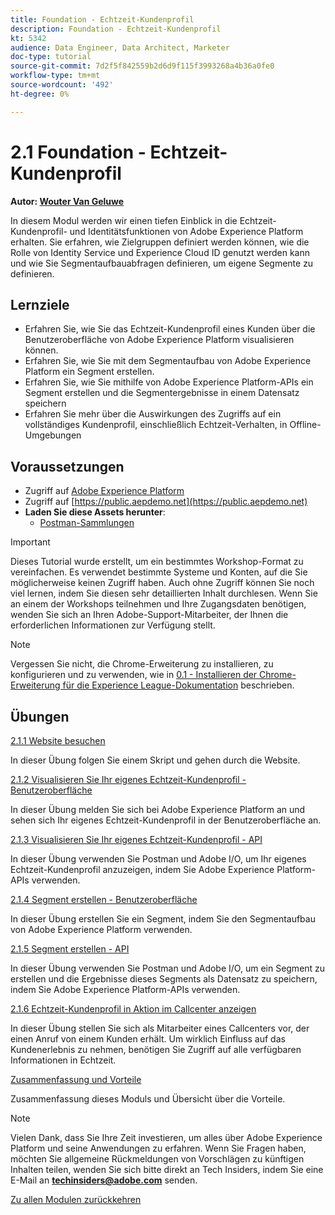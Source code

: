 ```yaml
---
title: Foundation - Echtzeit-Kundenprofil
description: Foundation - Echtzeit-Kundenprofil
kt: 5342
audience: Data Engineer, Data Architect, Marketer
doc-type: tutorial
source-git-commit: 7d2f5f842559b2d6d9f115f3993268a4b36a0fe0
workflow-type: tm+mt
source-wordcount: '492'
ht-degree: 0%

---
```


# 2.1 Foundation - Echtzeit-Kundenprofil

**Autor: [Wouter Van Geluwe](https://www.linkedin.com/in/woutervangeluwe/)**

In diesem Modul werden wir einen tiefen Einblick in die Echtzeit-Kundenprofil- und Identitätsfunktionen von Adobe Experience Platform erhalten. Sie erfahren, wie Zielgruppen definiert werden können, wie die Rolle von Identity Service und Experience Cloud ID genutzt werden kann und wie Sie Segmentaufbauabfragen definieren, um eigene Segmente zu definieren.

## Lernziele

- Erfahren Sie, wie Sie das Echtzeit-Kundenprofil eines Kunden über die Benutzeroberfläche von Adobe Experience Platform visualisieren können.
- Erfahren Sie, wie Sie mit dem Segmentaufbau von Adobe Experience Platform ein Segment erstellen.
- Erfahren Sie, wie Sie mithilfe von Adobe Experience Platform-APIs ein Segment erstellen und die Segmentergebnisse in einem Datensatz speichern
- Erfahren Sie mehr über die Auswirkungen des Zugriffs auf ein vollständiges Kundenprofil, einschließlich Echtzeit-Verhalten, in Offline-Umgebungen

## Voraussetzungen

- Zugriff auf [Adobe Experience Platform](https://experience.adobe.com/platform)
- Zugriff auf [https://public.aepdemo.net](https://public.aepdemo.net)
- **Laden Sie diese Assets herunter**:
   - [Postman-Sammlungen](./../../../assets/postman/postman_profile.zip)

>[!IMPORTANT]
>
>Dieses Tutorial wurde erstellt, um ein bestimmtes Workshop-Format zu vereinfachen. Es verwendet bestimmte Systeme und Konten, auf die Sie möglicherweise keinen Zugriff haben. Auch ohne Zugriff können Sie noch viel lernen, indem Sie diesen sehr detaillierten Inhalt durchlesen. Wenn Sie an einem der Workshops teilnehmen und Ihre Zugangsdaten benötigen, wenden Sie sich an Ihren Adobe-Support-Mitarbeiter, der Ihnen die erforderlichen Informationen zur Verfügung stellt.

>[!NOTE]
>
>Vergessen Sie nicht, die Chrome-Erweiterung zu installieren, zu konfigurieren und zu verwenden, wie in [0.1 - Installieren der Chrome-Erweiterung für die Experience League-Dokumentation](../../gettingstarted/gettingstarted/ex1.md) beschrieben.

## Übungen

[2.1.1 Website besuchen](./ex1.md)

In dieser Übung folgen Sie einem Skript und gehen durch die Website.

[2.1.2 Visualisieren Sie Ihr eigenes Echtzeit-Kundenprofil - Benutzeroberfläche](./ex2.md)

In dieser Übung melden Sie sich bei Adobe Experience Platform an und sehen sich Ihr eigenes Echtzeit-Kundenprofil in der Benutzeroberfläche an.

[2.1.3 Visualisieren Sie Ihr eigenes Echtzeit-Kundenprofil - API](./ex3.md)

In dieser Übung verwenden Sie Postman und Adobe I/O, um Ihr eigenes Echtzeit-Kundenprofil anzuzeigen, indem Sie Adobe Experience Platform-APIs verwenden.

[2.1.4 Segment erstellen - Benutzeroberfläche](./ex4.md)

In dieser Übung erstellen Sie ein Segment, indem Sie den Segmentaufbau von Adobe Experience Platform verwenden.

[2.1.5 Segment erstellen - API](./ex5.md)

In dieser Übung verwenden Sie Postman und Adobe I/O, um ein Segment zu erstellen und die Ergebnisse dieses Segments als Datensatz zu speichern, indem Sie Adobe Experience Platform-APIs verwenden.

[2.1.6 Echtzeit-Kundenprofil in Aktion im Callcenter anzeigen](./ex6.md)

In dieser Übung stellen Sie sich als Mitarbeiter eines Callcenters vor, der einen Anruf von einem Kunden erhält. Um wirklich Einfluss auf das Kundenerlebnis zu nehmen, benötigen Sie Zugriff auf alle verfügbaren Informationen in Echtzeit.

[Zusammenfassung und Vorteile](./summary.md)

Zusammenfassung dieses Moduls und Übersicht über die Vorteile.

>[!NOTE]
>
>Vielen Dank, dass Sie Ihre Zeit investieren, um alles über Adobe Experience Platform und seine Anwendungen zu erfahren. Wenn Sie Fragen haben, möchten Sie allgemeine Rückmeldungen von Vorschlägen zu künftigen Inhalten teilen, wenden Sie sich bitte direkt an Tech Insiders, indem Sie eine E-Mail an **techinsiders@adobe.com** senden.

[Zu allen Modulen zurückkehren](../../../overview.md)
